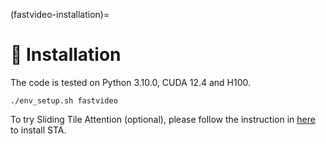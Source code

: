 (fastvideo-installation)=

# 🔧 Installation
The code is tested on Python 3.10.0, CUDA 12.4 and H100.

```
./env_setup.sh fastvideo
```

To try Sliding Tile Attention (optional), please follow the instruction in [here](#sta-installation) to install STA.
